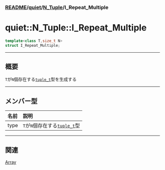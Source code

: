 ### [README](../../../README.md)/[quiet](../../quiet.md)/[N_Tuple](N_Tuple.md)/I_Repeat_Multiple

# quiet::N_Tuple::I_Repeat_Multiple

```　C++
template<class T,size_t N>
struct I_Repeat_Multiple;
```
***
## 概要
`T`が`N`個存在する[`tuple_t`](../tuple_t.md)型を生成する
***
## メンバー型
|名前|説明|
|:-|:-|
|type|`T`が`N`個存在する[`tuple_t`](../tuple_t.md)型|
***
## 関連
[Array](../../Array/Array.md)
